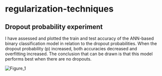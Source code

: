 # regularization-techniques
## Dropout probability experiment
I have assessed and plotted the train and test accuracy of the ANN-based binary classification model in relation to the dropout probabilities. When the dropout probability (p) increased, both accuracies decreased and overfitting increased. The conclusion that can be drawn is that this model performs best when there are no dropouts.  

![Figure_1](https://github.com/nishit3/regularization-techniques/assets/90385616/a695b10d-2e0f-40b8-92e7-c6b32bccbd29)
